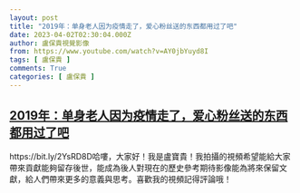 ```yaml
---
layout: post
title: "2019年：单身老人因为疫情走了，爱心粉丝送的东西都用过了吧"
date: 2023-04-02T02:30:04.000Z
author: 盧保貴視覺影像
from: https://www.youtube.com/watch?v=AY0jbYuyd8I
tags: [ 盧保貴 ]
comments: True
categories: [ 盧保貴 ]
---
```

<!--1680402604000-->
[2019年：单身老人因为疫情走了，爱心粉丝送的东西都用过了吧](https://www.youtube.com/watch?v=AY0jbYuyd8I)
------

<div>
https://bit.ly/2YsRD8D哈嘍，大家好！我是盧寶貴！我拍攝的視頻希望能給大家帶來貢獻能夠留存後世，能成為後人對現在的歷史參考期待影像能為將來保留文獻，給人們帶來更多的意義與思考。喜歡我的視頻記得評論哦！
</div>
